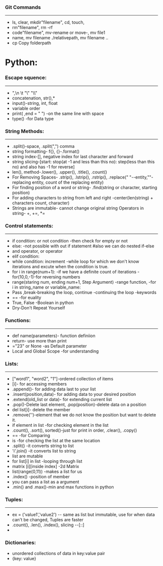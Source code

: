 ### Git Commands
---
* ls, clear, mkdir"filename", cd, touch,
* rm"filename", rm -rf
* code"filename", mv-rename or move-, mv file1
* name, mv filename  ./relativepath, mv filename .. 
* cp Copy folderpath

# Python:
### Escape squence:
---
* \",\n \t "\\" "\\\\"
* concatenation, str(),*
* input()-string, int, float
* variable order
* print( ,end = " ") -on the same line with space
* type() -for Data type


### String Methods:
---
* .split()-space, .split(",") comma  
* string formatting- f{}, {}-.format()
* string index-[], negative index for last character and forward
* string slicing-[start: stop(at -1 and less than this no): step(less than this no) and also has -1 for reverse]
* len(), method-.lower(), .upper(), .title(), .count() 
* For Removing Spaces- .strip(), .lstrip(), .rstrip(), .replace(" "--entity,""-replacing entity, count of the replacing entity)
* For finding position of a word or string- .find(string or character, starting position)
* For adding characters to string from left and right -center(len(string) + characters count, character)
* Strings are immutable- cannot change original string Operators in string- +, +=, *=


### Control statements:
---
* if condition:  or not condition -then check for empty or not 
* else: -not possible with out if statement #also we can do nested if-else
* and operator, or operator 
* elif condition:
* while condition: increment -while loop for which we don't know iterations and excute when the condition is true.
* for i in range(num+1): -if we have a definite count of iterations -for(10,0,-1)-for reversing numbers
* range(staring num, ending num+1, Step Argument) -range function, -for i in
string_name or variable_name:
* Pass ,break-breaking the loop, continue -continuing the loop -keywords
* == -for euality
* True, False -Boolean in python
* Dry-Don't Repeat Yourself


### Functions:
---
* def name(parameters)- function definiion
* return- use more than print
* ="23" or None -as Default parameter
* Local and Global Scope -for understanding

### Lists:
---
* ["word1", "word2", "1"]-ordered collection of items
* [i]- for accessing members
* .append()- for adding data last to your list
* .insert(position,data)- for adding data to your desired position
* .extend(old_list or data)- for extending current list
* .pop()-Delete last element, .pop(position)-delete data on a position
* del list[i]- delete the member 
* .remove('')-element that we do not know the position but want to delete it.
* if element in list -for checking element in the list
* .count(), .sort(), sorted()-just for print in order, .clear(), .copy()
* == -for Comparing
* is -for checking the list at the same location
* .split() -it converts string to list
* 'i'.join() -it converts list to string
* list are mutable
* for list[i] in list -looping through list
* matrix [i][inside index] -2d Matrix
* list(range(0,11)) -makes a list for us
* .index() -position of member
* you can pass a list as a argument
* .min() and .max()-min and max functions in python

### Tuples:
---
* ex = ('value1','value2') -- same as list but immutable, use for when data can't be changed, Tuples are faster 
* .count(), .len(), .index(), slicing --[::]
* 

### Dictionaries:
* unordered collections of data in key:value pair
* {key: value}